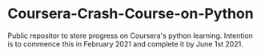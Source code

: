 # Coursera-Crash-Course-on-Python
Public repositor to store progress on Coursera's python learning. Intention is to commence this in February 2021 and complete it by June 1st 2021.
